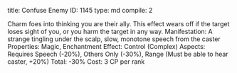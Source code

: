 title:          Confuse Enemy
ID:             1145
type:           md
compile:        2



Charm foes into thinking you are their ally. This effect wears off if the target loses sight of you, or you harm the target in any way.
Manifestation: A strange tingling under the scalp, slow, monotone speech from the caster
Properties: Magic, Enchantment
Effect: Control (Complex)
Aspects: Requires Speech (-20%), Others Only (-30%), Range (Must be able to hear caster, +20%) Total: -30%
Cost: 3 CP per rank
